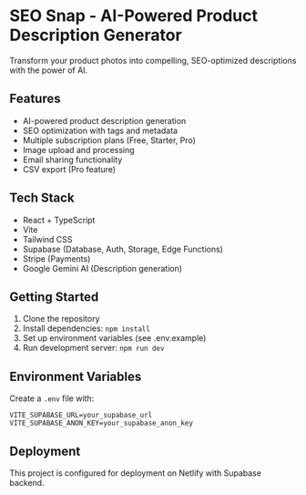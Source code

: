 # SEO Snap - AI-Powered Product Description Generator

Transform your product photos into compelling, SEO-optimized descriptions with the power of AI.

## Features
- AI-powered product description generation
- SEO optimization with tags and metadata
- Multiple subscription plans (Free, Starter, Pro)
- Image upload and processing
- Email sharing functionality
- CSV export (Pro feature)

## Tech Stack
- React + TypeScript
- Vite
- Tailwind CSS
- Supabase (Database, Auth, Storage, Edge Functions)
- Stripe (Payments)
- Google Gemini AI (Description generation)

## Getting Started

1. Clone the repository
2. Install dependencies: `npm install`
3. Set up environment variables (see .env.example)
4. Run development server: `npm run dev`

## Environment Variables
Create a `.env` file with:
```
VITE_SUPABASE_URL=your_supabase_url
VITE_SUPABASE_ANON_KEY=your_supabase_anon_key
```

## Deployment
This project is configured for deployment on Netlify with Supabase backend.